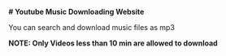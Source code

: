 **# Youtube Music Downloading Website**

You can search and download music files as mp3

**NOTE: Only Videos less than 10 min are allowed to download**